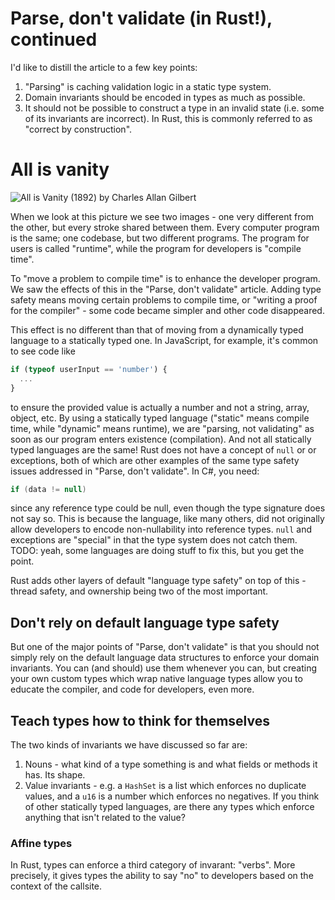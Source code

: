 # Parse, don't validate (in Rust!), continued

I'd like to distill the article to a few key points:

1. "Parsing" is caching validation logic in a static type system.
2. Domain invariants should be encoded in types as much as possible.
3. It should not be possible to construct a type in an invalid state (i.e. some of its invariants are incorrect). In Rust, this is commonly referred to as "correct by construction".

# All is vanity

![All is Vanity (1892) by Charles Allan Gilbert](https://github.com/andrewbanchich/parse_dont_validate_rs/assets/13824577/c1a08954-91ff-4cc3-b144-e71cb43c8dbb)

When we look at this picture we see two images - one very different from the other, but every stroke shared between them.
Every computer program is the same; one codebase, but two different programs. The program for users is called "runtime", while the program for developers is "compile time".

To "move a problem to compile time" is to enhance the developer program. We saw the effects of this in the "Parse, don't validate" article. Adding type safety means moving certain problems to compile time, or "writing a proof for the compiler" - some code became simpler and other code disappeared.

This effect is no different than that of moving from a dynamically typed language to a statically typed one. In JavaScript, for example, it's common to see code like

```javascript
if (typeof userInput == 'number') {
  ...
}
```

to ensure the provided value is actually a number and not a string, array, object, etc. By using a statically typed language ("static" means compile time, while "dynamic" means runtime), we are "parsing, not validating" as soon as our program enters existence (compilation). And not all statically typed languages are the same! Rust does not have a concept of `null` or or exceptions, both of which are other examples of the same type safety issues addressed in "Parse, don't validate". In C#, you need:

```csharp
if (data != null)
```

since any reference type could be null, even though the type signature does not say so. This is because the language, like many others, did not originally allow developers to encode non-nullability into reference types. `null` and exceptions are "special" in that the type system does not catch them. TODO: yeah, some languages are doing stuff to fix this, but you get the point.

Rust adds other layers of default "language type safety" on top of this - thread safety, and ownership being two of the most important.

## Don't rely on default language type safety

But one of the major points of "Parse, don't validate" is that you should not simply rely on the default language data structures to enforce your domain invariants. You can (and should) use them whenever you can, but creating your own custom types which wrap native language types allow you to educate the compiler, and code for developers, even more.

## Teach types how to think for themselves

The two kinds of invariants we have discussed so far are:

1. Nouns - what kind of a type something is and what fields or methods it has. Its shape.
2. Value invariants - e.g. a `HashSet` is a list which enforces no duplicate values, and a `u16` is a number which enforces no negatives. If you think of other statically typed languages, are there any types which enforce anything that isn't related to the value?

### Affine types

In Rust, types can enforce a third category of invarant: "verbs". More precisely, it gives types the ability to say "no" to developers based on the context of the callsite.
